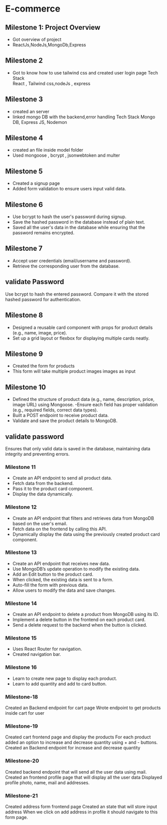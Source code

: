 # E-commerce
## Milestone 1: Project Overview
- Got overview of project
- ReactJs,NodeJs,MongoDb,Express   
## Milestone 2   
- Got to know how to use tailwind css and created user login page Tech Stack   
React , Tailwind css,nodeJs , express   
## Milestone 3   
- created an server   
- linked mongo DB with the backend,error handling Tech Stack
Mongo DB, Express JS, Nodemon   
## Milestone 4   
- created an file inside model folder   
- Used mongoose , bcrypt , jsonwebtoken and multer   

## Milestone 5
- Created a signup page
- Added form validation to ensure users input valid data.

## Milestone 6  
- Use bcrypt to hash the user's password during signup. 
- Save the hashed password in the database instead of plain text.
- Saved all the user's data in the database while ensuring that the password remains encrypted.

## Milestone 7 
- Accept user credentials (email/username and password).  
- Retrieve the corresponding user from the database.

## validate Password 
Use bcrypt to hash the entered password.
Compare it with the stored hashed password for authentication.

## Milestone 8 
- Designed a reusable card component with props for product details (e.g., name, image, price).
- Set up a grid layout or flexbox for displaying multiple cards neatly.

## Milestone 9 
- Created the form for products
- This form will take multiple product images images as input

## Milestone 10
- Defined the structure of product data (e.g., name, description, price, image URL) using Mongoose. -Ensure each field has proper validation (e.g., required fields, correct data types).
- Built a POST endpoint to receive product data.
- Validate and save the product details to MongoDB.

## validate password 
Ensures that only valid data is saved in the database, maintaining data integrity and preventing errors.

### Milestone 11

- Create an API endpoint to send all product data.
- Fetch data from the backend.
- Pass it to the product card component.
- Display the data dynamically.

### Milestone 12

- Create an API endpoint that filters and retrieves data from MongoDB based on the user's email.
- Fetch data on the frontend by calling this API.
- Dynamically display the data using the previously created product card component.

### Milestone 13

- Create an API endpoint that receives new data.
- Use MongoDB’s update operation to modify the existing data.
- Add an Edit button to the product card.
- When clicked, the existing data is sent to a form.
- Auto-fill the form with previous data.
- Allow users to modify the data and save changes.

### Milestone 14

- Create an API endpoint to delete a product from MongoDB using its ID.
- Implement a delete button in the frontend on each product card.
- Send a delete request to the backend when the button is clicked.

### Milestone 15

- Uses React Router for navigation.
- Created navigation bar.

### Milestone 16
- Learn to create new page to display each product.
- Learn to add quantity and add to card button.

### Milestone-18
Created an Backend endpoint for cart page
Wrote endpoint to get products inside cart for user

### Milestone-19
Created cart frontend page and display the products
For each product added an option to increase and decrease quantity using + and - buttons.
Created an Backend endpoint for increase and decrease quantity

### Milestone-20
Created backend endpoint that will send all the user data using mail.
Created an frontend profile page that will display all the user data
Displayed profile photo, name, mail and addresses.

### Milestone-21
Created address form frontend page
Created an state that will store input address
When we click on add address in profile it should navigate to this form page.
